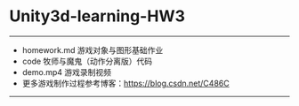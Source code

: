 # Unity3d-learning-HW3
---


 - homework.md 游戏对象与图形基础作业
 - code 牧师与魔鬼（动作分离版）代码
 - demo.mp4 游戏录制视频
 - 更多游戏制作过程参考博客：https://blog.csdn.net/C486C

---
